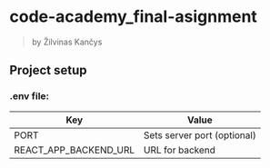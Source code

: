 # code-academy_final-asignment

> by Žilvinas Kančys

## Project setup

### .env file:

Key                   | Value
--------------------- | ---------
PORT                  | Sets server port (optional)
REACT_APP_BACKEND_URL | URL for backend
